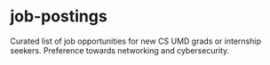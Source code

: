 # job-postings
Curated list of job opportunities for new CS UMD grads or internship seekers.  Preference towards networking and cybersecurity.
